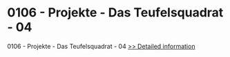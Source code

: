 # 0106 - Projekte - Das Teufelsquadrat - 04
0106 - Projekte - Das Teufelsquadrat - 04
[>> Detailed information](https://secure.shareit.com/shareit/product.html?productid=300964289&affiliateid=200057808)